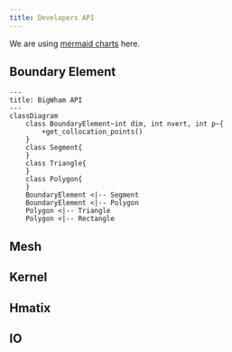 ```yaml
---
title: Developers API
---
```


We are using [mermaid charts](https://mermaid.js.org/syntax/classDiagram.html) here.


## Boundary Element

```mermaid
---
title: BigWham API
---
classDiagram
    class BoundaryElement~int dim, int nvert, int p~{
        +get_collocation_points()
    }
    class Segment{
    }
    class Triangle{
    }
    class Polygon{
    }
    BoundaryElement <|-- Segment
    BoundaryElement <|-- Polygon
    Polygon <|-- Triangle
    Polygon <|-- Rectangle

```

## Mesh

## Kernel

## Hmatix

## IO
